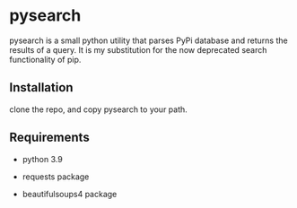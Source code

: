 # pysearch

pysearch is a small python utility that parses PyPi database and returns the
results of a query. It is my substitution for the now deprecated search
functionality of pip.

## Installation

clone the repo, and copy pysearch to your path.

## Requirements

* python 3.9

* requests package

* beautifulsoups4 package
